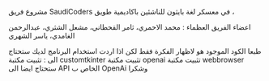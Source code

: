 مشروع فريق SaudiCoders في معسكر لغة بايثون للناشئين باكاديمية طويق ،


اعضاء الفريق العظماء :
محمد الاحمري، 
ثامر القحطاني، 
مشعل الشثري، 
عبدالرحمن الغامدي، 
ياسر الشهري

طبعا الكود الموجود هو لاظهار الفكرة فقط لكن اذا اردت استخدام البرنامج لديك ستحتاج الى :
تثبيت مكتبة customtkinter 
تثبيت مكتبة openai
تثبيت مكتبة webbrowser
ستحتاج ايضا الى API الخاص ب OpenAi
وشكرا 
